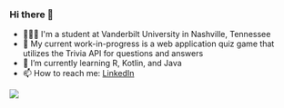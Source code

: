 ### Hi there 👋

<!--
**Lyton505/Lyton505** is a ✨ _special_ ✨ repository because its `README.md` (this file) appears on your GitHub profile.

Here are some ideas to get you started:

- 🔭 I’m currently working on ...
- 🌱 I’m currently learning ..
- 👯 I’m looking to collaborate on ...
- 🤔 I’m looking for help with ...
- 💬 Ask me about ...
- 📫 How to reach me: ...
- 😄 Pronouns: ...
- ⚡ Fun fact: ...
-->

- 👨🏽‍🎓 I'm a student at Vanderbilt University in Nashville, Tennessee
- 🔭 My current work-in-progress is a web application quiz game that utilizes the Trivia API for questions and answers
- 🌱 I’m currently learning R, Kotlin, and Java
- 📫 How to reach me: [LinkedIn](https://www.linkedin.com/in/lytonmhlanga/)


<a href="https://github.com/Lyton505">
  <img align="center" src="https://github-readme-stats.vercel.app/api/top-langs?username=lyton505&layout=compact&langs_count=6&card_width=320"/>
</a>
